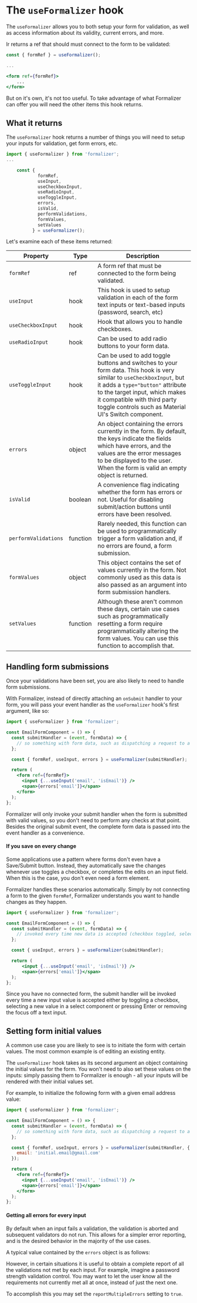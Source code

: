 # The `useFormalizer` hook

The `useFormalizer` allows you to both setup your form for validation, as well as access information about its validity, current errors, and more.

Ir returns a ref that should must connect to the form to be validated:

```jsx
const { formRef } = useFormalizer();

...

<form ref={formRef}>
    ...
</form>
```

But on it's own, it's not too useful. To take advantage of what Formalizer can offer you will need the other items this hook returns.

## What it returns

The `useFormalizer` hook returns a number of things you will need to setup your inputs for validation, get form errors, etc.

```jsx
import { useFormalizer } from 'formalizer';
...

    const {
            formRef,
            useInput,
            useCheckboxInput,
            useRadioInput,
            useToggleInput,
            errors,
            isValid,
            performValidations,
            formValues,
            setValues
          } = useFormalizer();
```

Let's examine each of these items returned:

| Property             | Type     | Description                                                                                                                                                                                                                                                                        |
| -------------------- | -------- | ---------------------------------------------------------------------------------------------------------------------------------------------------------------------------------------------------------------------------------------------------------------------------------- |
| `formRef`            | ref      | A form ref that must be connected to the form being validated.                                                                                                                                                                                                                     |
| `useInput`           | hook     | This hook is used to setup validation in each of the form text inputs or text-based inputs (password, search, etc)                                                                                                                                                                 |
| `useCheckboxInput`   | hook     | Hook that allows you to handle checkboxes.                                                                                                                                                                                                                                         |
| `useRadioInput`      | hook     | Can be used to add radio buttons to your form data.                                                                                                                                                                                                                                |
| `useToggleInput`     | hook     | Can be used to add toggle buttons and switches to your form data. This hook is very similar to `useCheckboxInput`, but it adds a `type="button"` attribute to the target input, which makes it compatible with third party toggle controls such as Material UI's Switch component. |
| `errors`             | object   | An object containing the errors currently in the form. By default, the keys indicate the fields which have errors, and the values are the error messages to be displayed to the user. When the form is valid an empty object is returned.                                          |
| `isValid`            | boolean  | A convenience flag indicating whether the form has errors or not. Useful for disabling submit/action buttons until errors have been resolved.                                                                                                                                      |
| `performValidations` | function | Rarely needed, this function can be used to programmatically trigger a form validation and, if no errors are found, a form submission.                                                                                                                                             |
| `formValues`         | object   | This object contains the set of values currently in the form. Not commonly used as this data is also passed as an argument into form submission handlers.                                                                                                                          |
| `setValues`          | function | Although these aren't common these days, certain use cases such as programmatically resetting a form require programmatically altering the form values. You can use this function to accomplish that.                                                                              |

## Handling form submissions

Once your validations have been set, you are also likely to need to handle form submissions.

With Formalizer, instead of directly attaching an `onSubmit` handler to your form, you will pass your event handler as the `useFormalizer` hook's first argument, like so:

```jsx
import { useFormalizer } from 'formalizer';

const EmailFormComponent = () => {
  const submitHandler = (event, formData) => {
    // so something with form data, such as dispatching a request to a server.
  };

  const { formRef, useInput, errors } = useFormalizer(submitHandler);

  return (
    <form ref={formRef}>
      <input {...useInput('email', 'isEmail')} />
      <span>{errors['email']}</span>
    </form>
  );
};
```

Formalizer will only invoke your submit handler when the form is submitted with valid values, so you don't need to perform any checks at that point. Besides the original submit event, the complete form data is passed into the event handler as a convenience.

#### If you save on every change

Some applications use a pattern where forms don't even have a Save/Submit button. Instead, they automatically save the changes whenever use toggles a checkbox, or completes the edits on an input field. When this is the case, you don't even need a form element.

Formalizer handles these scenarios automatically. Simply by not connecting a form to the given `formRef`, Formalizer understands you want to handle changes as they happen.

```jsx
import { useFormalizer } from 'formalizer';

const EmailFormComponent = () => {
  const submitHandler = (event, formData) => {
    // invoked every time new data is accepted (checkbox toggled, select value picked, text value accepted, etc).
  };

  const { useInput, errors } = useFormalizer(submitHandler);

  return (
      <input {...useInput('email', 'isEmail')} />
      <span>{errors['email']}</span>
  );
};
```

Since you have no connected form, the submit handler will be invoked every time a new input value is accepted either by toggling a checkbox, selecting a new value in a select component or pressing Enter or removing the focus off a text input.

## Setting form initial values

A common use case you are likely to see is to initiate the form with certain values. The most common example is of editing an existing entity.

The `useFormalizer` hook takes as its second argument an object containing the initial values for the form. You won't need to also set these values on the inputs: simply passing them to Formalizer is enough - all your inputs will be rendered with their initial values set.

For example, to initialize the following form with a given email address value:

```jsx
import { useFormalizer } from 'formalizer';

const EmailFormComponent = () => {
  const submitHandler = (event, formData) => {
    // so something with form data, such as dispatching a request to a server.
  };

  const { formRef, useInput, errors } = useFormalizer(submitHandler, {
    email: 'initial.email@gmail.com'
  });

  return (
    <form ref={formRef}>
      <input {...useInput('email', 'isEmail')} />
      <span>{errors['email']}</span>
    </form>
  );
};
```

#### Getting all errors for every input

By default when an input fails a validation, the validation is aborted and subsequent validators do not run. This allows for a simpler error reporting, and is the desired behavior in the majority of the use cases.

A typical value contained by the `errors` object is as follows:

However, in certain situations it is useful to obtain a complete report of all the validations not met by each input. For example, imagine a password strength validation control. You may want to let the user know all the requirements not currently met all at once, instead of just the next one.

To accomplish this you may set the `reportMultipleErrors` setting to `true`.

